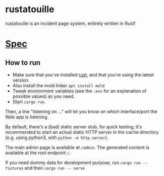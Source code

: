 # rustatouille

rustatouille is an incident page system, entirely written in Rust!

# [Spec](https://annuel2.framapad.org/p/statut-rs)

## How to run

- Make sure that you've installed [rust](https://rustup.rs/), and that you're using the latest
  version.
- Also install the mold linker `apt install mold`
- Tweak environment variables (see the `.env` for an explanation of possible values) as you need.
- Start `cargo run`.

Then, a line "listening on ..." will let you know on which interface/port the Web app is listening.

By default, there's a (bad) static server stub, for quick testing; it's recommended to start an
actual static HTTP server in the cache directory (e.g. using python3, with `python -m http.server`).

The main admin page is available at `/admin`. The generated content is available at the root
endpoint `/`.

If you need dummy data for development purpose, run `cargo run -- fixtures` and then `cargo run -- serve`